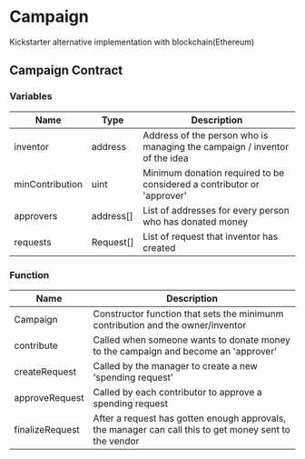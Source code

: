 # Campaign
Kickstarter alternative implementation with blockchain(Ethereum)


## Campaign Contract

### Variables
Name | Type | Description 
------------ | ------------- | ------------- | 
inventor | address | Address of the person who is managing the campaign / inventor of the idea
minContribution | uint | Minimum donation required to be considered a contributor or 'approver'
approvers | address[] | List of addresses for every person who has donated money
requests | Request[] | List of request that inventor has created


### Function
Name | Description 
------------ | ------------- |
Campaign | Constructor function that sets the minimunm contribution and the owner/inventor
contribute | Called when someone wants to donate money to the campaign and become an 'approver'
createRequest | Called by the manager to create a new 'spending request'
approveRequest | Called by each contributor to approve a spending request
finalizeRequest | After a request has gotten enough approvals, the manager can call this to get money sent to the vendor